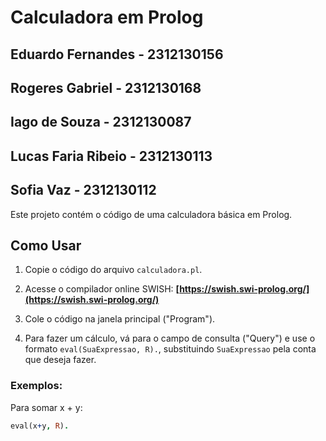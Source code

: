 # Calculadora em Prolog

## Eduardo Fernandes - 2312130156
## Rogeres Gabriel - 2312130168
## Iago de Souza - 2312130087
## Lucas Faria Ribeio - 2312130113
## Sofia Vaz - 2312130112


Este projeto contém o código de uma calculadora básica em Prolog.

## Como Usar

1.  Copie o código do arquivo `calculadora.pl`.

2.  Acesse o compilador online SWISH: **[https://swish.swi-prolog.org/](https://swish.swi-prolog.org/)**

3.  Cole o código na janela principal ("Program").

4.  Para fazer um cálculo, vá para o campo de consulta ("Query") e use o formato `eval(SuaExpressao, R).`, substituindo `SuaExpressao` pela conta que deseja fazer.

### Exemplos:

Para somar x + y:
```prolog
eval(x+y, R).
